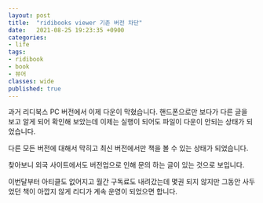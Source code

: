 ```yaml
---
layout: post
title:  "ridibooks viewer 기존 버전 차단"
date:   2021-08-25 19:23:35 +0900
categories: 
- life
tags:
- ridibook
- book
- 뷰어
classes: wide
published: true
---
```



과거 리디북스 PC 버전에서 이제 다운이 막혔습니다. 핸드폰으로만 보다가 다른 글을 보고 알게 되어 확인해 보았는데 이제는 실행이 되어도 파일이 다운이 안되는 상태가 되었습니다.

다른 모든 버전에 대해서  막히고 최신 버전에서만 책을 볼 수 있는 상태가 되었습니다.

찾아보니 외국 사이트에서도 버전업으로 인해 문의 하는 글이 있는 것으로 보입니다.


이번달부터 아티클도 없어지고 월간 구독료도 내려갔는데 몇권 되지 않지만 그동안 사두었던 책이 아깝지 않게 리디가 계속 운영이 되었으면 합니다.

